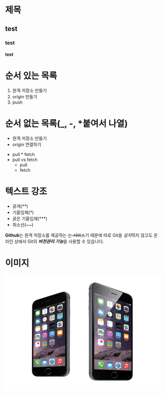# 제목
## test
### test
#### test


# 순서 있는 목록

1. 원격 저장소 만들기
2. origin 만들기
3. push


# 순서 없는 목록(_, -, *붙여서 나열)
- 원격 저장소 만들기
- origin 연결하기
+ pull * fetch
+ pull vs fetch
  * pull
  * fetch
 
# 텍스트 강조
- 굵게(**)
- 기울임체(*)
- 굵은 기울임체(***)
- 취소선(~~)

**Github**는 원격 저장소를 제공하는 ~~는 서비스~~기 때문에
따로 Git을 *설치*하지 않고도 온라인 상에서 Git의 ***버전관리 기능***을 사용할 수 있습니다. 


# 이미지
![사진](./P1234.png)
